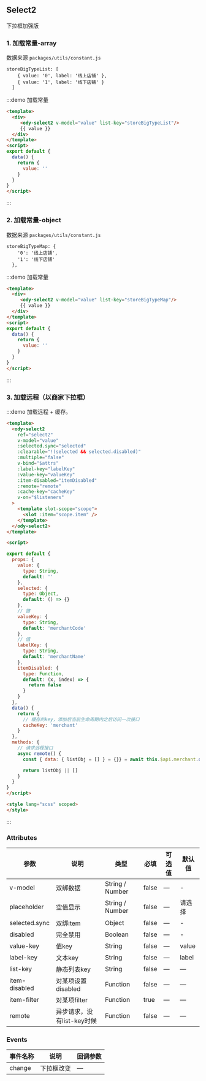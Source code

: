 ## Select2

下拉框加强版

### 1. 加载常量-array

数据来源 `packages/utils/constant.js`
```
storeBigTypeList: [
    { value: '0', label: '线上店铺' },
    { value: '1', label: '线下店铺' }
  ]
```

:::demo 加载常量

```html
<template>
  <div>
     <ody-select2 v-model="value" list-key="storeBigTypeList"/>
     {{ value }}
  </div>
</template>
<script>
export default {
  data() {
    return {
      value: ''
    }
  }
}
</script>
```

:::

### 2. 加载常量-object

数据来源 `packages/utils/constant.js`
```
storeBigTypeMap: {
    '0': '线上店铺',
    '1': '线下店铺'
  },
```

:::demo 加载常量

```html
<template>
  <div>
     <ody-select2 v-model="value" list-key="storeBigTypeMap"/>
     {{ value }}
  </div>
</template>
<script>
export default {
  data() {
    return {
      value: ''
    }
  }
}
</script>
```

:::

### 3. 加载远程（以商家下拉框）

:::demo 加载远程 + 缓存。

```html
<template>
  <ody-select2
    ref="select2"
    v-model="value"
    :selected.sync="selected"
    :clearable="!(selected && selected.disabled)"
    :multiple="false"
    v-bind="$attrs"
    :label-key="labelKey"
    :value-key="valueKey"
    :item-disabled="itemDisabled"
    :remote="remote"
    :cache-key="cacheKey"
    v-on="$listeners"
  >
    <template slot-scope="scope">
      <slot :item="scope.item" />
    </template>
  </ody-select2>
</template>

<script>

export default {
  props: {
    value: {
      type: String,
      default: ''
    },
    selected: {
      type: Object,
      default: () => {}
    },
    // 键
    valueKey: {
      type: String,
      default: 'merchantCode'
    },
    // 值
    labelKey: {
      type: String,
      default: 'merchantName'
    },
    itemDisabled: {
      type: Function,
      default: (x, index) => {
        return false
      }
    }
  },
  data() {
    return {
      // 缓存的key，添加后当前生命周期内之后访问一次接口
      cacheKey: 'merchant'
    }
  },
  methods: {
    // 请求远程接口
    async remote() {
      const { data: { listObj = [] } = {}} = await this.$api.merchant.queryPlatformAuthMerchantPage()

      return listObj || []
    }
  }
}
</script>

<style lang="scss" scoped>
</style>

```

:::

### Attributes

| 参数      | 说明          | 类型      | 必填 | 可选值                           | 默认值  |
|---------- |-------------- |---------- |--------------------------------  |-------- |-------- |
| v-model    | 双绑数据         | String / Number | false | — | - |
| placeholder    |  空值显示        | String / Number | false | — | 请选择 |
| selected.sync    | 双绑item         | Object | false | — | - |
| disabled    | 完全禁用         | Boolean | false | — | - |
| value-key    | 值key    | String | false | — | value |
| label-key    |  文本key     | String | false | — | label |
| list-key    |  静态列表key     | String | false | — | — |
| item-disabled    |  对某项设置disabled        | Function | false | — | — |
| item-filter    |  对某项filter        | Function | true | — | — |
| remote    |  异步请求，没有list-key时候        | Function | false | — | — |

### Events

| 事件名称 | 说明 | 回调参数 |
|---------- |-------- |---------- |
| change | 下拉框改变 | — |
